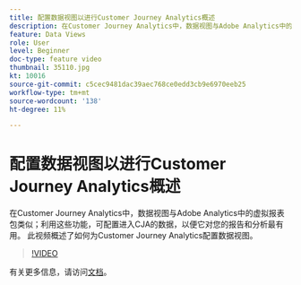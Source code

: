 ```yaml
---
title: 配置数据视图以进行Customer Journey Analytics概述
description: 在Customer Journey Analytics中，数据视图与Adobe Analytics中的虚拟报表包类似；利用这些功能，可配置进入CJA的数据，以便它对您的报告和分析最有用。 此视频概述了如何为Customer Journey Analytics配置数据视图。
feature: Data Views
role: User
level: Beginner
doc-type: feature video
thumbnail: 35110.jpg
kt: 10016
source-git-commit: c5cec9481dac39aec768ce0edd3cb9e6970eeb25
workflow-type: tm+mt
source-wordcount: '138'
ht-degree: 11%

---
```



# 配置数据视图以进行Customer Journey Analytics概述

在Customer Journey Analytics中，数据视图与Adobe Analytics中的虚拟报表包类似；利用这些功能，可配置进入CJA的数据，以便它对您的报告和分析最有用。 此视频概述了如何为Customer Journey Analytics配置数据视图。

>[!VIDEO](https://video.tv.adobe.com/v/35110/?quality=12&learn=on)

有关更多信息，请访问[文档](https://experienceleague.adobe.com/docs/analytics-platform/using/cja-dataviews/data-views.html?lang=zh-Hans)。

